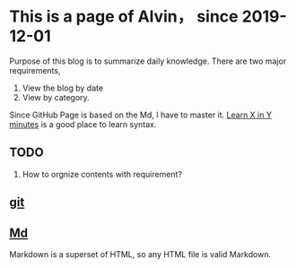 # This is a page of Alvin， since 2019-12-01


Purpose of this blog is to summarize daily knowledge.
There are two major requirements,
1. View the blog by date
2. View by category.

Since GitHub Page is based on the Md, I have to master it.
[Learn X in Y minutes](https://learnxinyminutes.com) is a good place to learn syntax.

## TODO
1. How to orgnize contents with requirement?

## [git](/git)

## [Md](/md)
Markdown is a superset of HTML, so any HTML file is valid Markdown.